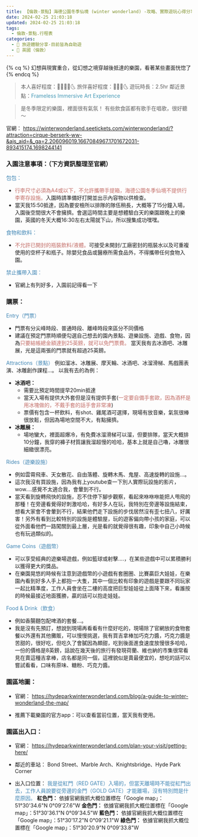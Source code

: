 ```yaml
---
title: 【倫敦-景點】海德公園冬季仙境 (winter wonderland) -攻略、實際遊玩心得分享  
date: 2024-02-25 21:03:18
updated: 2024-02-25 21:03:18
tags:
  - 倫敦-景點.行程表
categories: 
  - 🌴 旅遊體驗分享-目前皆為自助遊
  - 🥥 英國（倫敦） 
---
```

{% cq %} 幻想與現實重合，從幻想之境穿越後抵達的樂園，看著某些畫面恍惚了 {% endcq %}
>本人喜好程度：🌝🌝🌝🌝🌜  旅伴喜好程度：🌝🌝🌝🌜
遊玩時長：2.5hr
鄰近景點：<font color=#4599B6>Frameless Immersive Art Experience</font>

>是冬季限定的樂園，裡面很有氣氛！
有些飲食區都有歌手在唱歌，很好聽～

<!-- more -->

官網：
https://winterwonderland.seetickets.com/winterwonderland/?attraction=cirque-berserk-ww-&ajs_aid=&_ga=2.206096019.1667084967.1701672031-893415174.1698244141

### 入園注意事項：（下方資訊整理至官網）
<font color=#4287B5>包包：</font>
+ <font color=#c36d67>行李尺寸必須為A4或以下，不允許攜帶手提箱，海德公園冬季仙境不提供行李寄存設施。</font>入園時請準備好打開並出示內容物以供檢查。
+ 當天我15:50抵達，因為要安檢所以排隊的隊伍稍長，大概等了15分鐘入場，入園後空間很大不會擁擠。會選這時間主要是想體驗白天的樂園跟晚上的樂園，英國的冬天大概16:30左右太陽就下山，所以搜集成功嘿嘿。 

<font color=#4287B5>食物和飲料：</font>
+ <font color=#c36d67>不允許已開封的瓶裝飲料/液體。</font>可接受未開封/工廠密封的瓶裝水以及可重複使用的空杯子和瓶子。除嬰兒食品或醫療所需食品外，不得攜帶任何食物入園。

<font color=#4287B5>禁止攜帶入園：</font>
+ 官網上有列好多，入園前記得看一下

### 購票： 
<font color=#4287B5>Entry（門票）</font>
+ 門票有分尖峰時段、普通時段、離峰時段來區分不同價格
+ 建議在預定門票時順便勾選自己想去的園內景點、遊樂設施、遊戲、食物，因為<font color=#c36d67>只要結帳總金額達到25英鎊，就可以免門票費。</font>
當天我有去冰酒吧、冰雕展，光是這兩張的門票就有超過25英鎊。

<font color=#4287B5>Attractions（景點）</font>
例如溜冰、冰雕展、摩天輪、冰酒吧、冰溜滑梯、馬戲團表演、冰雕創作課程...。
以我有去的為例：
+ **冰酒吧：**
     + 需要比預定時間提早20min抵達
     + 當天入場有提供大外套但是沒有提供手套(<font color=#c36d67>一定要自備手套歐，因為酒杯是用冰塊做的，不戴手套的話手會非常凍</font>)
     + 票價有包含一杯飲料，有shot、雞尾酒可選擇，現場有放音樂，氣氛很棒很放鬆，但因為場地空間不大，有點擁擠。
+ **冰雕展：**
     + 場地蠻大，裡面超爆冷，有免費冰溜滑梯可以溜，但要排隊，當天大概排10分鐘，我穿的褲子材質讓我溜超慢的哈哈，基本上就是自己嚕，冰雕很細緻很漂亮。

<font color=#4287B5>Rides（遊樂設施）</font>
+ 例如雲霄飛車、天女散花、自由落體、旋轉木馬、鬼屋、高速旋轉的設施...。
+ 這次我沒有買設施，因為我有上youtube查一下別人實際玩設施的影片，wow....感覺不太適合我，會暈到不行。
+ 當天看到旋轉飛快的設施，忍不住停下腳步觀察，看起來咻咻咻能把人甩飛的那種！在旁邊看覺得好刺激哈哈，有好多人在玩，我特別在旁邊等設施結束，想看大家會不會暈到不行，結果他們走下設施的步伐居然沒有歪七扭八，好厲害！另外有看到比較特別的設施是體驗屋，玩的遊客偏向帶小孩的家庭，可以從外面看他們一路闖關到最上層，光是看的就覺得很有趣，印象中自己小時候也有玩過類似的。

<font color=#4287B5>Game Coins（遊戲幣）</font>
 + 可以享受經典的遊樂場遊戲，例如籃球或射擊....，在某些遊戲中可以累積勝利以獲得更大的獎品。 
 + 在樂園晃悠的時候有注意到遊戲幣的小遊戲有套圈圈、比賽贏巨大娃娃，在樂園內看到好多人手上都抱一大隻，其中一個比較有印象的遊戲是要跟不同玩家一起比精準度，工作人員會坐在二樓的高度把巨型娃娃從上面降下來，看誰按的時候最接近地面獲勝，贏的話可以抱走娃娃。

<font color=#4287B5>Food & Drink（飲食）</font>
  + 例如香腸麵包配啤酒的套餐...。
  + 我是沒有先預訂，想說到現場再看看有什麼好吃的，現場除了官網放的食物套餐以外還有其他攤販，可以慢慢挑選，我有買吉拿棒加巧克力醬，巧克力醬是苦甜的，很好吃，但吃久了會膩因為頗甜，吃到後面進食速度放慢很多哈哈，一份的價格是8英鎊，話說在幾天後的旅行有發現荷蘭、維也納的市集很常看見在賣這種吉拿棒，店名都是同一個，這裡貌似是賣最便宜的，想吃的話可以嘗試看看，口味有原味、糖粉、巧克力醬。

### 園區地圖：
+ 官網：
https://hydeparkwinterwonderland.com/blog/a-guide-to-winter-wonderland-the-map/   
 
+ 推薦下載樂園的官方app：可以查看當前位置，當天我有使用。

### 園區出入口：
+ 官網：
https://hydeparkwinterwonderland.com/plan-your-visit/getting-here/
 
+ 鄰近的車站：
Bond Street、Marble Arch、Knightsbridge、Hyde Park Corner
+ 出入口位置：
<font color=#4287B5>我是從紅門（RED GATE）入場的，但當天離場時不能從紅門出去，工作人員說要從旁邊的金門（GOLD GATE）才能離場，沒有特別問是什麼原因。</font> 
**紅色門：**
依據官網我抓大概位置標在「Google map」：51°30'34.6"N 0°09'27.6"W
**金色門：**
依據官網我抓大概位置標在「Google map」：51°30'36.1"N 0°09'34.5"W
**藍色門：**
依據官網我抓大概位置標在「Google map」：51°30'17.2"N 0°09'21.1"W
**綠色門：**
依據官網我抓大概位置標在「Google map」：51°30'20.9"N 0°09'33.8"W
